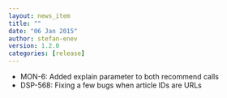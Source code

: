 ```yaml
---
layout: news_item
title: ""
date: "06 Jan 2015"
author: stefan-enev
version: 1.2.0
categories: [release]
---
```


* MON-6: Added explain parameter to both recommend calls
* DSP-568: Fixing a few bugs when article IDs are URLs
